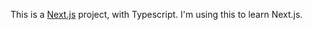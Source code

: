 This is a [Next.js](https://nextjs.org/) project, with Typescript. I'm using this to learn Next.js. 
